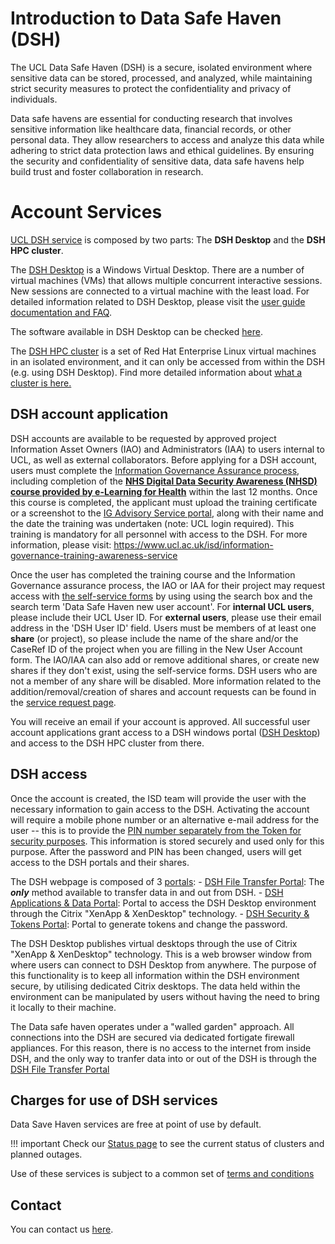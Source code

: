 # Introduction to Data Safe Haven (DSH) 

The UCL Data Safe Haven (DSH) is a secure, isolated environment where sensitive data can be stored, processed, and analyzed, 
while maintaining strict security measures to protect the confidentiality and privacy of individuals.

Data safe havens are essential for conducting research that involves sensitive information like 
healthcare data, financial records, or other personal data. They allow researchers to access and 
analyze this data while adhering to strict data protection laws and ethical guidelines. By ensuring
the security and confidentiality of sensitive data, data safe havens help build trust and foster 
collaboration in research.

# Account Services

[UCL DSH service](https://www.ucl.ac.uk/isd/services/file-storage-sharing/data-safe-haven-dsh) is
composed by two parts: The **DSH Desktop** and the **DSH HPC cluster**.

The [DSH Desktop](https://www.ucl.ac.uk/isd/services/file-storage-sharing/data-safe-haven/dsh-data-safe-haven-portals) 
is a Windows Virtual Desktop. There are a number of virtual machines (VMs) that allows multiple concurrent interactive 
sessions. New sessions are connected to a virtual machine with the least load. For detailed information related to 
DSH Desktop, please visit the [user guide documentation and FAQ](https://www.ucl.ac.uk/isd/services/file-storage-sharing/data-safe-haven/data-safe-haven-user-guide-faqs).

The software available in DSH Desktop can be checked [here](https://www.ucl.ac.uk/isd/services/file-storage-sharing/data-safe-haven/software-and-services).

The [DSH HPC cluster](DSH_Cluster.md) is a set of Red Hat Enterprise Linux virtual machines in an isolated environment, and it can only be accessed from within the DSH (e.g. using DSH Desktop). Find more detailed information about [what a cluster is here.](1-Cluster_Computing.md) 

## DSH account application

DSH accounts are available to be requested by approved project Information Asset Owners (IAO) and Administrators (IAA) to users internal to UCL, as well as external collaborators. Before applying for a DSH account, users must complete the [Information Governance Assurance process](https://www.ucl.ac.uk/isd/data-safe-haven-arc-trusted-research-environment-assurance), including completion of the [**NHS Digital Data Security Awareness (NHSD) course provided by e-Learning for Health**](https://portal.e-lfh.org.uk/register) within the last 12 months. Once this course is completed, the applicant must upload the training certificate or a screenshot to the [IG Advisory Service portal](https://liveuclac.sharepoint.com/sites/ISD.IGAdvisoryService/Lists/Training%20Certification/NewForm.aspx?&pa=1), along with their name and the date the training was undertaken (note: UCL login required). This training is mandatory for all personnel with access to the DSH. For more information, please visit: <https://www.ucl.ac.uk/isd/information-governance-training-awareness-service>

Once the user has completed the training course and the Information Governance assurance process, the IAO or IAA for their project may request access with [the self-service forms](https://myservices.ucl.ac.uk/self-service) by using using the search box and the search term 'Data Safe Haven new user account'. For **internal UCL users**, please include their UCL User ID. For **external users**, please use their email address in the 'DSH User ID' field. Users must be members of at least one **share** (or project), so please include the name of the share and/or the CaseRef ID of the project when you are filling in the New User Account form.
The IAO/IAA can also add or remove additional shares, or create new shares if they don't exist, using the self-service forms. DSH users who are not a member of any share will be disabled.
More information related to the addition/removal/creation of shares and account requests can be found in the [service request page](https://www.ucl.ac.uk/isd/services/file-storage-sharing/data-safe-haven/service-requests#).

You will receive an email if your account is approved. All successful user account applications grant access to a DSH windows portal ([DSH Desktop](https://www.ucl.ac.uk/isd/services/file-storage-sharing/data-safe-haven/dsh-data-safe-haven-portals)) and access to the DSH HPC cluster from there. 

## DSH access

Once the account is created, the ISD team will provide the user with the necessary information to gain access to the DSH. 
Activating the account will require a mobile phone number or an alternative e-mail address for the user -- this is to provide the [PIN number separately 
from the Token for security purposes](https://www.ucl.ac.uk/isd/services/file-storage-sharing/data-safe-haven/data-safe-haven-user-guide-faqs#Security%20&%20Tokens%20Portal). This information is stored securely and used only for this purpose. After the password and PIN has been changed, users will get access to the DSH portals and their shares.

The DSH webpage is composed of 3 [portals](https://www.ucl.ac.uk/isd/services/file-storage-sharing/data-safe-haven-dsh):
    - [DSH File Transfer Portal](https://filetransfer.idhs.ucl.ac.uk/): The ***only*** method available to transfer data in and out from DSH.
    - [DSH Applications & Data Portal](https://accessgateway.idhs.ucl.ac.uk/): Portal to access the DSH Desktop environment through the Citrix "XenApp & XenDesktop" technology.
    - [DSH Security & Tokens Portal](https://registration.idhs.ucl.ac.uk/dsc): Portal to generate tokens and change the password. 

The DSH Desktop publishes virtual desktops through the use of Citrix "XenApp & XenDesktop" technology. This is a web browser window from where users can connect to DSH Desktop from anywhere. The purpose of this functionality is to keep all information within the DSH environment secure, by utilising dedicated Citrix desktops. The data held within the environment can be manipulated by users without having the need to bring it locally to their machine.

The Data safe haven operates under a "walled garden" approach. All connections into the DSH are secured via dedicated fortigate firewall appliances. For this reason, there is no access to the internet from inside DSH, and the only way to tranfer data into or out of the DSH is through the [DSH File Transfer Portal](https://filetransfer.idhs.ucl.ac.uk/)

## Charges for use of DSH services

Data Save Haven services are free at point of use by default. 

!!! important
    Check our [Status page](6-Cluster_status_page.md) to see the current status of clusters and planned outages. 

Use of these services is subject to a common set of [terms and conditions](7-Terms_and_Conditions.md)

## Contact 

You can contact us [here](8-Contact_Us.md).
